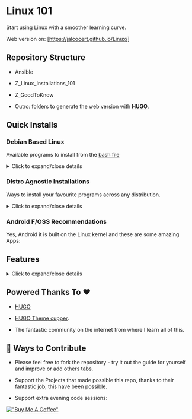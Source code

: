 # Linux 101

Start using Linux with a smoother learning curve.

Web version on: [https://jalcocert.github.io/Linux/]

## Repository Structure

* Ansible
* Z_Linux_Installations_101
* Z_GoodToKnow

* Outro: folders to generate the web version with [**HUGO**](https://fossengineer.com/web-guide-Hugo/).

## Quick Installs

### Debian Based Linux

Available programs to install from the [bash file](https://github.com/JAlcocerT/Linux/blob/main/Ubuntu_installations_bash)

<details>
  <summary>Click to expand/close details</summary>
  &nbsp;

**FOSS ->** :heavy_check_mark:  

* General:
   * Synaptic  :heavy_check_mark:
   * PPA GUI Manager :heavy_check_mark:
   * Snap store :heavy_check_mark:
   * Docker ---> :fire: **BONUS** :rocket: Extra apps can be installed easily - [Apps list and config files](https://github.com/JAlcocerT/Docker) :heavy_check_mark:
    
* Media:
    * VLC :heavy_check_mark:
    * Spotify
    
* Browsers:
    * Brave :heavy_check_mark:
    * Librewolf :heavy_check_mark:
    * Chrome
    
* Design
    * Blender :heavy_check_mark:
    * FreeCad :heavy_check_mark:
    * OpenSCad :heavy_check_mark:
    * GIMP :heavy_check_mark:
    * Photoscape :heavy_check_mark:
    * Kazam :heavy_check_mark:
    * Cura
    * Inkscapee
    * KiCad
    * Audacity
    
* Programming:
   * Octave :heavy_check_mark:
   * VSCode
   * Codium :heavy_check_mark:
   * Flutter
   * Android Studio
   * RStudio :heavy_check_mark:
   * GH Desktop :heavy_check_mark:
   * Slack
   
* Gaming:
    * WINE :heavy_check_mark:
    * Lutris :heavy_check_mark:
    * Steam
    * Epic Games
    * Origin
    
* BackUps:
   * NextCloud :heavy_check_mark:
   * Syncthing  :heavy_check_mark:
   * Timeshift :heavy_check_mark:
   * Dropbox
   * MegaSync
   * Synkron
   * Grsync
   
* Others:
   * VBOX
   * VMWare
   * VNC Server :heavy_check_mark:
   * GUFW :heavy_check_mark:
   * VPN 
     * Tailscale :heavy_check_mark:
     * Wireguard Client
   * UnetBootin :heavy_check_mark:

</details>

### Distro Agnostic Installations

Ways to install your favourite programs across any distribution.

<details>
  <summary>Click to expand/close details</summary>
  &nbsp;

#### With Ansible

Check <https://github.com/JAlcocerT/Linux/tree/main/Ansible>

#### With Docker

* Check <https://github.com/JAlcocerT/Docker>
* If you need further assistance, you can find full guides on my Tech blog: <https://fossengineer.com/tags/self-hosting/>

#### With Nix

Compatible even with mac!

Check <https://github.com/JAlcocerT/Linux/tree/main/Nix>
</details>


### Android F/OSS Recommendations

Yes, Android it is built on the Linux kernel and these are some amazing Apps:


## Features

<details>
  <summary>Click to expand/close details</summary>
  &nbsp;

* F-Droid - F/OSS Android App Repository - https://gitlab.com/fdroid/fdroidclient
* Audio recorder - https://github.com/Dimowner/AudioRecorder
* Client for Navidrome - https://gitlab.com/ultrasonic/ultrasonic
* Syncthing - https://github.com/syncthing/syncthing
* Nextcloud - https://github.com/nextcloud/android
* PixelFed client - https://f-droid.org/app/com.h.pixeldroid {F-Droid}
* Matrix Element - https://github.com/vector-im/element-android
* Matrix Fluffy Chat - https://gitlab.com/KrilleFear/fluffychat
* Organic Maps - https://github.com/organicmaps/organicmaps
* MapsMe - https://github.com/mapsme/api-android
* Readrops - https://github.com/readrops/Readrops

</details>



## Powered Thanks To :heart:

* [HUGO](https://github.com/gohugoio/hugo)
* [HUGO Theme cupper](https://github.com/zwbetz-gh/cupper-hugo-theme).

* The fantastic community on the internet from where I learn all of this.

## :loudspeaker: Ways to Contribute 

* Please feel free to fork the repository - try it out the guide for yourself and improve or add others tabs.

* Support the Projects that made possible this repo, thanks to their fantastic job, this have been possible.

* Support extra evening code sessions:

[!["Buy Me A Coffee"](https://www.buymeacoffee.com/assets/img/custom_images/orange_img.png)](https://www.buymeacoffee.com/FossEngineer)